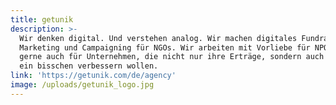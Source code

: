 ```yaml
---
title: getunik
description: >-
  Wir denken digital. Und verstehen analog. Wir machen digitales Fundraising,
  Marketing und Campaigning für NGOs. Wir arbeiten mit Vorliebe für NPOs, aber
  gerne auch für Unternehmen, die nicht nur ihre Erträge, sondern auch die Welt
  ein bisschen verbessern wollen. 
link: 'https://getunik.com/de/agency'
image: /uploads/getunik_logo.jpg
---
```


